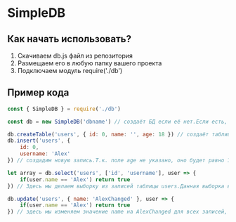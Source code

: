 # SimpleDB

## Как начать использовать?

1. Скачиваем db.js файл из репозитория
2. Размещаем его в любую папку вашего проекта
3. Подключаем модуль require('./db')

## Пример кода
```js
const { SimpleDB } = require('./db')

const db = new SimpleDB('dbname') // создаёт БД если её нет.Если есть, то загружает её

db.createTable('users', { id: 0, name: '', age: 18 }) // создаёт таблицу в БД, если её нет.Второй аргумент - структура таблицы, где ключи - названия полей, значения - значения по умолчанию
db.insert('users', {
    id: 0,
    username: 'Alex'
}) // создадим новую запись.Т.к. поле age не указано, оно будет равно 18

let array = db.select('users', ['id', 'username'], user => {
    if(user.name == 'Alex') return true
}) // Здесь мы делаем выборку из записей таблицы users.Данная выборка выдаст массив всех пользователей, имя которых Alex

db.update('users', { name: 'AlexChanged' }, user => {
    if(user.name == 'Alex') return true
}) // здесь мы изменяем значение name на AlexChanged для всех записей, у которых поле name равно Alex
```
